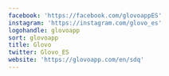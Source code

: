 ```yaml
---
facebook: 'https://facebook.com/glovoappES'
instagram: 'https://instagram.com/glovo_es'
logohandle: glovoapp
sort: glovoapp
title: Glovo
twitter: Glovo_ES
website: 'https://glovoapp.com/en/sdq'
---
```


